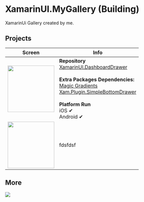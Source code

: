 # XamarinUI.MyGallery (Building)
XamarinUi Gallery created by me.

## Projects


| Screen       | Info          |
| ------------ | ------------- |
| <img width="150" src="https://github.com/alexandresanlim/XamarinUI.Dashboard/blob/master/XamarinUI.Dashboard/XamarinUI.Dashboard/Src/Img/Screen/android.gif?raw.=true"/> |  **Repository** <br/> <a href="https://github.com/alexandresanlim/XamarinUI.DashboardDrawer">XamarinUI.DashboardDrawer<a/> <br/><br/> **Extra Packages Dependencies:** <br/> <a href="https://github.com/mgierlasinski/MagicGradients" target="_blank">Magic Gradients</a><br/><a href="https://github.com/galadril/Xam.Plugin.SimpleBottomDrawer" target="_blank">Xam.Plugin.SimpleBottomDrawer</a><br/> <br/>**Platform Run** <br/> iOS ✔  <br/> Android ✔  |
| <img id="card" width="150" src="https://raw.githubusercontent.com/alexandresanlim/XamarinUI.AddCreditCard/master/XamarinUI.AddCreditCard/XamarinUI.AddCreditCard/src/screenshot/android.gif"/> | fdsfdsf  |



## More
<a href="https://snppts.dev/author/alexandresanlim" target="_blank"><img src="https://camo.githubusercontent.com/b72b502eb8f3df149f75f8a72f7d0f9f35728827/68747470733a2f2f7777772e736e707074732e6465762f696d672f736e707074732d62616467652e6a7067" /></a>
